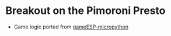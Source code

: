 # Breakout on the Pimoroni Presto

- Game logic ported from [gameESP-micropython](https://github.com/cheungbx/gameESP-micropython)
